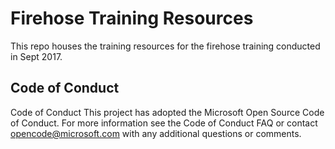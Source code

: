 # Firehose Training Resources
This repo houses the training resources for the firehose training conducted in Sept 2017.

## Code of Conduct
Code of Conduct This project has adopted the Microsoft Open Source Code of Conduct. For more information see the Code of Conduct FAQ or contact [opencode@microsoft.com](mailto:opencode@microsoft.com) with any additional questions or comments.